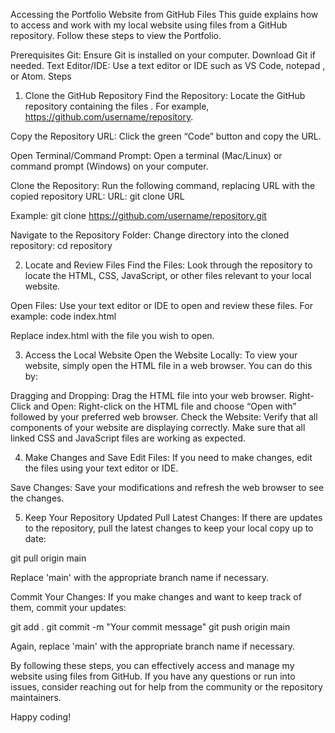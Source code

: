 Accessing the Portfolio Website from GitHub Files
This guide explains how to access and work with my local website using files from a GitHub repository. Follow these steps to view the Portfolio.

Prerequisites
Git: Ensure Git is installed on your computer. Download Git if needed.
Text Editor/IDE: Use a text editor or IDE such as VS Code, notepad , or Atom.
Steps
1. Clone the GitHub Repository
Find the Repository: Locate the GitHub repository containing the files . For example, https://github.com/username/repository.

Copy the Repository URL: Click the green “Code” button and copy the URL.

Open Terminal/Command Prompt: Open a terminal (Mac/Linux) or command prompt (Windows) on your computer.

Clone the Repository: Run the following command, replacing URL with the copied repository URL:
URL:
git clone URL

Example:
git clone https://github.com/username/repository.git

Navigate to the Repository Folder: Change directory into the cloned repository:
cd repository

2. Locate and Review Files
Find the Files: Look through the repository to locate the HTML, CSS, JavaScript, or other files relevant to your local website.

Open Files: Use your text editor or IDE to open and review these files. For example:
code index.html

Replace index.html with the file you wish to open.

3. Access the Local Website
Open the Website Locally: To view your website, simply open the HTML file in a web browser. You can do this by:

Dragging and Dropping: Drag the HTML file into your web browser.
Right-Click and Open: Right-click on the HTML file and choose “Open with” followed by your preferred web browser.
Check the Website: Verify that all components of your website are displaying correctly. Make sure that all linked CSS and JavaScript files are working as expected.

4. Make Changes and Save
Edit Files: If you need to make changes, edit the files using your text editor or IDE.

Save Changes: Save your modifications and refresh the web browser to see the changes.

5. Keep Your Repository Updated
Pull Latest Changes: If there are updates to the repository, pull the latest changes to keep your local copy up to date:

git pull origin main

Replace 'main' with the appropriate branch name if necessary.

Commit Your Changes: If you make changes and want to keep track of them, commit your updates:

git add .
git commit -m "Your commit message"
git push origin main

Again, replace 'main' with the appropriate branch name if necessary.

By following these steps, you can effectively access and manage my website using files from GitHub. If you have any questions or run into issues, consider reaching out for help from the community or the repository maintainers.

Happy coding!

